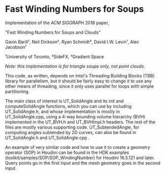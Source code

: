 # Fast Winding Numbers for Soups

Implementation of the _ACM SIGGRAPH_ 2018 paper, 

"Fast Winding Numbers for Soups and Clouds" 

Gavin Barill¹, Neil Dickson², Ryan Schmidt³, David I.W. Levin¹, Alec Jacobson¹

¹University of Toronto, ²SideFX, ³Gradient Space


_Note: this implementation is for triangle soups only, not point clouds._

This code, as written, depends on Intel's Threading Building Blocks (TBB) library for parallelism, but it should be fairly easy to change it to use any other means of threading, since it only uses parallel for loops with simple partitioning.

The main class of interest is UT_SolidAngle and its init and computeSolidAngle functions, which you can use by including UT_SolidAngle.h, and whose implementation is mostly in UT_SolidAngle.cpp, using a 4-way bounding volume hierarchy (BVH) implemented in the UT_BVH.h and UT_BVHImpl.h headers.  The rest of the files are mostly various supporting code.  UT_SubtendedAngle, for computing angles subtended by 2D curves, can also be found in UT_SolidAngle.h and UT_SolidAngle.cpp .

An example of very similar code and how to use it to create a geometry operator (SOP) in Houdini can be found in the HDK examples (toolkit/samples/SOP/SOP_WindingNumber) for Houdini 16.5.121 and later.  Query points go in the first input and the mesh geometry goes in the second input.
